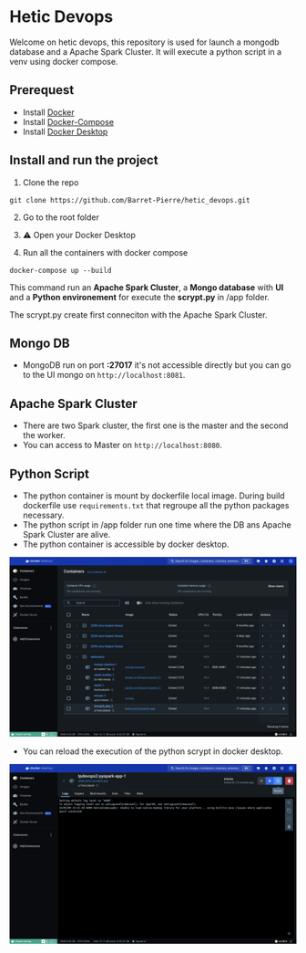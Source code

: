 # Hetic Devops

Welcome on hetic devops, this repository is used for launch a mongodb database and a Apache Spark Cluster.
It will execute a python script in a venv using docker compose.

## Prerequest

- Install [Docker](https://docs.docker.com/engine/install/)
- Install [Docker-Compose](https://docs.docker.com/compose/install/)
- Install [Docker Desktop](https://www.docker.com/products/docker-desktop/)

## Install and run the project

1. Clone the repo

```
git clone https://github.com/Barret-Pierre/hetic_devops.git
```

2. Go to the root folder

3. ⚠️ Open your Docker Desktop

4. Run all the containers with docker compose

```
docker-compose up --build
```

This command run an **Apache Spark Cluster**, a **Mongo database** with **UI** and a **Python environement** for execute the **scrypt.py** in /app folder.

The scrypt.py create first conneciton with the Apache Spark Cluster.

## Mongo DB

- MongoDB run on port **:27017** it's not accessible directly but you can go to the UI mongo on `http://localhost:8081`.

## Apache Spark Cluster

- There are two Spark cluster, the first one is the master and the second the worker.
- You can access to Master on `http://localhost:8080`.

## Python Script

- The python container is mount by dockerfile local image. During build dockerfile use `requirements.txt` that regroupe all the python packages necessary.
- The python script in /app folder run one time where the DB ans Apache Spark Cluster are alive.
- The python container is accessible by docker desktop.

![image](./docs/docker_desktop.png)

- You can reload the execution of the python scrypt in docker desktop.

![image](./docs/reload_python.png)
